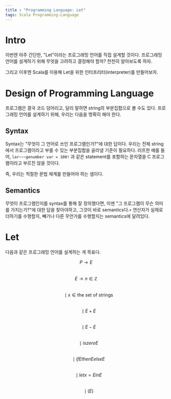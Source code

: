 ```yaml
---
title : "Programming Language: Let"
tags: Scala Programming-Language
---
```


# Intro
이번엔 아주 간단한, "Let"이라는 프로그래밍 언어를 직접 설계할 것이다. 프로그래밍 언어를 설계하기 위해 무엇을 고려하고 결정해야 할까? 천천히 알아보도록 하자.

그리고 이후엔 Scala를 이용해 Let을 위한 인터프리터(interpreter)를 만들어보자.


# Design of Programming Language
프로그램은 결국 코드 덩어리고, 달리 말하면 string의 부분집합으로 볼 수도 있다. 프로그래밍 언어를 설계하기 위해, 우리는 다음을 명확히 해야 한다.

## Syntax
Syntax는 "무엇이 그 언어로 쓰인 프로그램인가?"에 대한 답이다. 우리는 전체 string에서 프로그램이라고 부를 수 있는 부분집합을 골라낼 기준이 필요하다. 러프한 예를 들어, `lar~~~genumber var = 100!` 과 같은 statement를 포함하는 문자열을 C 프로그램이라고 부르진 않을 것이다.

즉, 우리는 적절한 문법 체계를 만들어야 하는 셈이다.

## Semantics
무엇이 프로그램인지를 syntax를 통해 잘 정의했다면, 이젠 "그 프로그램이 무슨 의미를 가지는가?"에 대한 답을 찾아야하고, 그것이 바로 semantics다.`+` 연산자가 실제로 더하기를 수행할지, 빼기나 다른 무언가를 수행할지는 semantics에 달려있다.


# Let
다음과 같은 프로그래밍 언어를 설계하는 게 목표다.

$$ P \to E $$ 
<br>$$ E \to n \in \mathbb{Z} $$
<br>$$  \;\;\;\; \mid x \in \text{the set of strings} $$ 
<br>$$  \;\;\;\;\mid E + E $$ 
<br>$$  \;\;\;\;\mid E - E $$
<br>$$  \;\;\;\;\mid iszero E $$
<br>$$  \;\;\;\;\mid if E then E else E $$
<br>$$  \;\;\;\;\mid let x = E in E $$
<br>$$  \;\;\;\;\mid (E)$$

